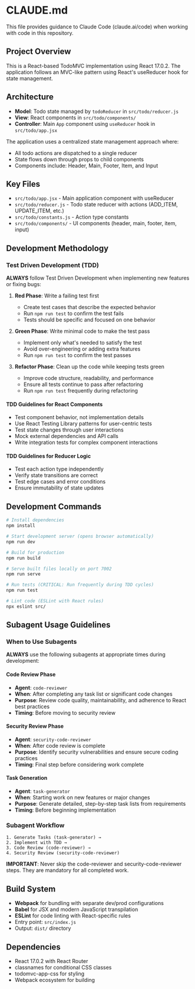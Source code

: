 # CLAUDE.md

This file provides guidance to Claude Code (claude.ai/code) when working with code in this repository.

## Project Overview

This is a React-based TodoMVC implementation using React 17.0.2. The application follows an MVC-like pattern using React's useReducer hook for state management.

## Architecture

- **Model**: Todo state managed by `todoReducer` in `src/todo/reducer.js`
- **View**: React components in `src/todo/components/`
- **Controller**: Main `App` component using `useReducer` hook in `src/todo/app.jsx`

The application uses a centralized state management approach where:
- All todo actions are dispatched to a single reducer
- State flows down through props to child components
- Components include: Header, Main, Footer, Item, and Input

## Key Files

- `src/todo/app.jsx` - Main application component with useReducer
- `src/todo/reducer.js` - Todo state reducer with actions (ADD_ITEM, UPDATE_ITEM, etc.)
- `src/todo/constants.js` - Action type constants
- `src/todo/components/` - UI components (header, main, footer, item, input)

## Development Methodology

### Test Driven Development (TDD)

**ALWAYS** follow Test Driven Development when implementing new features or fixing bugs:

1. **Red Phase**: Write a failing test first
   - Create test cases that describe the expected behavior
   - Run `npm run test` to confirm the test fails
   - Tests should be specific and focused on one behavior

2. **Green Phase**: Write minimal code to make the test pass
   - Implement only what's needed to satisfy the test
   - Avoid over-engineering or adding extra features
   - Run `npm run test` to confirm the test passes

3. **Refactor Phase**: Clean up the code while keeping tests green
   - Improve code structure, readability, and performance
   - Ensure all tests continue to pass after refactoring
   - Run `npm run test` frequently during refactoring

#### TDD Guidelines for React Components
- Test component behavior, not implementation details
- Use React Testing Library patterns for user-centric tests
- Test state changes through user interactions
- Mock external dependencies and API calls
- Write integration tests for complex component interactions

#### TDD Guidelines for Reducer Logic
- Test each action type independently
- Verify state transitions are correct
- Test edge cases and error conditions
- Ensure immutability of state updates

## Development Commands

```bash
# Install dependencies
npm install

# Start development server (opens browser automatically)
npm run dev

# Build for production
npm run build

# Serve built files locally on port 7002
npm run serve

# Run tests (CRITICAL: Run frequently during TDD cycles)
npm run test

# Lint code (ESLint with React rules)
npx eslint src/
```

## Subagent Usage Guidelines

### When to Use Subagents

**ALWAYS** use the following subagents at appropriate times during development:

#### Code Review Phase
- **Agent**: `code-reviewer`
- **When**: After completing any task list or significant code changes
- **Purpose**: Review code quality, maintainability, and adherence to React best practices
- **Timing**: Before moving to security review

#### Security Review Phase
- **Agent**: `security-code-reviewer`
- **When**: After code review is complete
- **Purpose**: Identify security vulnerabilities and ensure secure coding practices
- **Timing**: Final step before considering work complete

#### Task Generation
- **Agent**: `task-generator`
- **When**: Starting work on new features or major changes
- **Purpose**: Generate detailed, step-by-step task lists from requirements
- **Timing**: Before beginning implementation

### Subagent Workflow
```
1. Generate Tasks (task-generator) →
2. Implement with TDD →
3. Code Review (code-reviewer) →
4. Security Review (security-code-reviewer)
```

**IMPORTANT**: Never skip the code-reviewer and security-code-reviewer steps. They are mandatory for all completed work.

## Build System

- **Webpack** for bundling with separate dev/prod configurations
- **Babel** for JSX and modern JavaScript transpilation
- **ESLint** for code linting with React-specific rules
- Entry point: `src/index.js`
- Output: `dist/` directory

## Dependencies

- React 17.0.2 with React Router
- classnames for conditional CSS classes
- todomvc-app-css for styling
- Webpack ecosystem for building